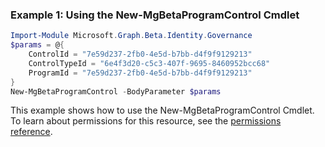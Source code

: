 ### Example 1: Using the New-MgBetaProgramControl Cmdlet
```powershell
Import-Module Microsoft.Graph.Beta.Identity.Governance
$params = @{
	ControlId = "7e59d237-2fb0-4e5d-b7bb-d4f9f9129213"
	ControlTypeId = "6e4f3d20-c5c3-407f-9695-8460952bcc68"
	ProgramId = "7e59d237-2fb0-4e5d-b7bb-d4f9f9129213"
}
New-MgBetaProgramControl -BodyParameter $params
```
This example shows how to use the New-MgBetaProgramControl Cmdlet.
To learn about permissions for this resource, see the [permissions reference](/graph/permissions-reference).
